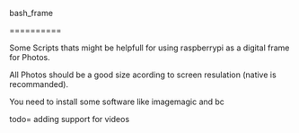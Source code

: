 bash_frame

==========

Some Scripts thats might be helpfull for using raspberrypi as a digital frame for Photos.

All Photos should be a good size acording to screen resulation (native is recommanded).

You need to install some software like imagemagic and bc

todo= adding support for videos 
